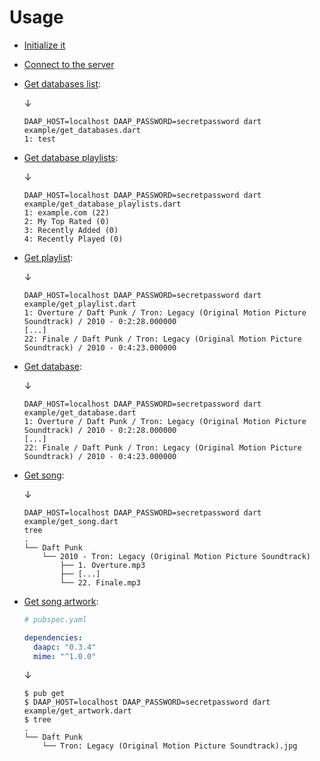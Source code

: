 # Usage

* [Initialize it](init.dart)
* [Connect to the server](connect.dart)
* [Get databases list](get_databases.dart):

  ↓

  ```console
  DAAP_HOST=localhost DAAP_PASSWORD=secretpassword dart example/get_databases.dart
  1: test
  ```

* [Get database playlists](get_database_playlists.dart):

  ↓

  ```console
  DAAP_HOST=localhost DAAP_PASSWORD=secretpassword dart example/get_database_playlists.dart
  1: example.com (22)
  2: My Top Rated (0)
  3: Recently Added (0)
  4: Recently Played (0)
  ```

* [Get playlist](get_playlist.dart):

  ↓

  ```console
  DAAP_HOST=localhost DAAP_PASSWORD=secretpassword dart example/get_playlist.dart
  1: Overture / Daft Punk / Tron: Legacy (Original Motion Picture Soundtrack) / 2010 - 0:2:28.000000
  [...]
  22: Finale / Daft Punk / Tron: Legacy (Original Motion Picture Soundtrack) / 2010 - 0:4:23.000000
  ```

* [Get database](get_database.dart):

  ↓

  ```console
  DAAP_HOST=localhost DAAP_PASSWORD=secretpassword dart example/get_database.dart
  1: Overture / Daft Punk / Tron: Legacy (Original Motion Picture Soundtrack) / 2010 - 0:2:28.000000
  [...]
  22: Finale / Daft Punk / Tron: Legacy (Original Motion Picture Soundtrack) / 2010 - 0:4:23.000000
  ```

* [Get song](get_song.dart):

  ↓

  ```console
  DAAP_HOST=localhost DAAP_PASSWORD=secretpassword dart example/get_song.dart
  tree
  .
  └── Daft Punk
      └── 2010 - Tron: Legacy (Original Motion Picture Soundtrack)
          ├── 1. Overture.mp3
          ├── [...]
          └── 22. Finale.mp3
  ```

* [Get song artwork](get_artwork.dart):

  ```yaml
  # pubspec.yaml

  dependencies:
    daapc: "0.3.4"
    mime: "^1.0.0"
  ```

  ↓

  ```console
  $ pub get
  $ DAAP_HOST=localhost DAAP_PASSWORD=secretpassword dart example/get_artwork.dart
  $ tree
  .
  └── Daft Punk
      └── Tron: Legacy (Original Motion Picture Soundtrack).jpg
  ```
